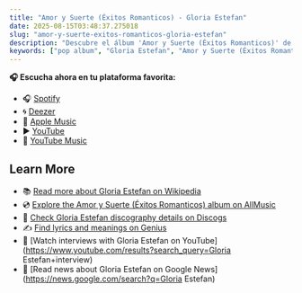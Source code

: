 ```yaml
---
title: "Amor y Suerte (Éxitos Romanticos) - Gloria Estefan"
date: 2025-08-15T03:48:37.275018
slug: "amor-y-suerte-exitos-romanticos-gloria-estefan"
description: "Descubre el álbum 'Amor y Suerte (Éxitos Romanticos)' de Gloria Estefan, un destacado de la música pop."
keywords: ["pop album", "Gloria Estefan", "Amor y Suerte (Éxitos Romanticos)", "music"]
---
```






**🎧 Escucha ahora en tu plataforma favorita:**

- 🎧 [Spotify](https://open.spotify.com/search/Amor%20y%20Suerte%20%28%C3%89xitos%20Romanticos%29%20Gloria%20Estefan)
- 🌀 [Deezer](https://www.deezer.com/search/Amor%20y%20Suerte%20%28%C3%89xitos%20Romanticos%29%20Gloria%20Estefan)
- 🍎 [Apple Music](https://music.apple.com/search?term=Amor%20y%20Suerte%20%28%C3%89xitos%20Romanticos%29%20Gloria%20Estefan)
- ▶️ [YouTube](https://www.youtube.com/results?search_query=Amor%20y%20Suerte%20%28%C3%89xitos%20Romanticos%29%20Gloria%20Estefan)
- 🎵 [YouTube Music](https://music.youtube.com/search?q=Amor%20y%20Suerte%20%28%C3%89xitos%20Romanticos%29%20Gloria%20Estefan)

## Learn More

- 📚 [Read more about Gloria Estefan on Wikipedia](https://en.wikipedia.org/wiki/Gloria+Estefan)
- 💿 [Explore the Amor y Suerte (Éxitos Romanticos) album on AllMusic](https://www.allmusic.com/search/albums/Amor+y+Suerte+%28%C3%89xitos+Romanticos%29)
- 📀 [Check Gloria Estefan discography details on Discogs](https://www.discogs.com/search/?q=Amor+y+Suerte+%28%C3%89xitos+Romanticos%29+Gloria+Estefan&type=all)
- ✍️ [Find lyrics and meanings on Genius](https://genius.com/search?q=Amor+y+Suerte+%28%C3%89xitos+Romanticos%29%20Gloria+Estefan)
- 🎤 [Watch interviews with Gloria Estefan on YouTube](https://www.youtube.com/results?search_query=Gloria Estefan+interview)
- 📰 [Read news about Gloria Estefan on Google News](https://news.google.com/search?q=Gloria Estefan)